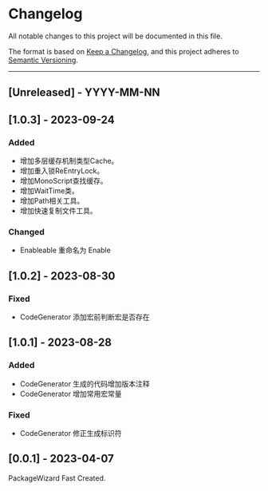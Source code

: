 # Changelog
All notable changes to this project will be documented in this file.

The format is based on [Keep a Changelog](https://keepachangelog.com/en/1.0.0/),
and this project adheres to [Semantic Versioning](https://semver.org/spec/v2.0.0.html).

<!--
## [Unreleased] - YYYY-MM-NN

### Added   
### Changed  
### Deprecated  
### Removed  
### Fixed  
### Security  
-->

---

## [Unreleased] - YYYY-MM-NN

## [1.0.3] - 2023-09-24
### Added  
- 增加多层缓存机制类型Cache。  
- 增加重入锁ReEntryLock。  
- 增加MonoScript查找缓存。  
- 增加WaitTime类。  
- 增加Path相关工具。  
- 增加快速复制文件工具。  

### Changed 
- Enableable 重命名为  Enable


## [1.0.2] - 2023-08-30
### Fixed  
- CodeGenerator 添加宏前判断宏是否存在

## [1.0.1] - 2023-08-28
### Added 
- CodeGenerator 生成的代码增加版本注释
- CodeGenerator 增加常用宏常量

### Fixed  
- CodeGenerator 修正生成标识符


## [0.0.1] - 2023-04-07
PackageWizard Fast Created.

